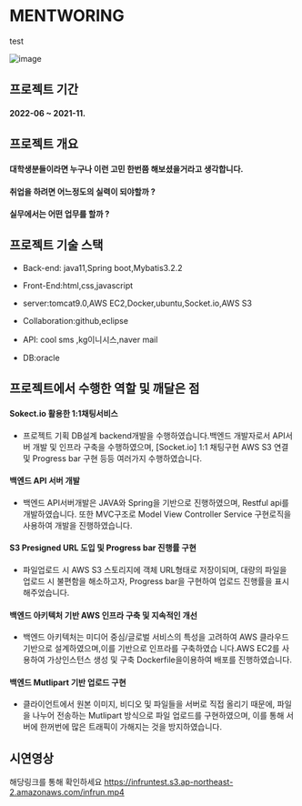 # MENTWORING 
test

![image](https://user-images.githubusercontent.com/79193811/193780638-73ffea50-a24d-47a6-9b6b-ad1f08d38c35.png)

## 프로젝트 기간

#### 2022-06 ~ 2021-11.

## 프로젝트 개요

#### 대학생분들이라면 누구나 이런 고민 한번쯤 해보셨을거라고 생각합니다.
#### 취업을 하려면 어느정도의 실력이 되야할까 ?
#### 실무에서는 어떤 업무를 할까 ?






## 프로젝트 기술 스택
* Back-end: java11,Spring boot,Mybatis3.2.2

*  Front-End:html,css,javascript

*  server:tomcat9.0,AWS EC2,Docker,ubuntu,Socket.io,AWS S3

*  Collaboration:github,eclipse

*  API: cool sms ,kg이니시스,naver mail

*  DB:oracle

## 프로젝트에서 수행한 역할 및 깨달은 점

#### Sokect.io 활용한 1:1채팅서비스

* 프로젝트 기획 DB설계  backend개발을 수행하였습니다.백엔드 개발자로서 API서버 개발 및 인프라 구축을 수행하였으며, [Socket.io] 1:1   채팅구현 AWS S3 연결 및 Progress bar 구현 등등 여러가지 수행하였습니다.

#### 백엔드 API 서버 개발

* 백엔드 API서버개발은 JAVA와 Spring을 기반으로 진행하였으며, Restful api를 개발하였습니다. 또한 MVC구조로 Model View Controller   Service 구현로직을 사용하여 개발을 진행하였습니다.

#### S3 Presigned URL 도입 및 Progress bar 진행률 구현

*  파일업로드 시 AWS S3 스토리지에 객체 URL형태로 저장이되며, 대량의 파일을 업로드 시 불편함을 해소하고자, Progress bar을 구현하여    업로드 진행률을 표시해주었습니다.

#### 백엔드 아키텍처 기반 AWS 인프라 구축 및 지속적인 개선

* 백엔드 아키텍처는 미디어 중심/글로벌 서비스의 특성을 고려하여 AWS 클라우드 기반으로 설계하였으며,이를 기반으로 인프라를 구축하였습   니다.AWS EC2를 사용하여 가상인스턴스 생성 및 구축 Dockerfile을이용하여 배포를 진행하였습니다.

#### 백엔드 Mutlipart 기반 업로드 구현

* 클라이언트에서 원본 이미지, 비디오 및 파일들을 서버로 직접 올리기 때문에, 파일을 나누어 전송하는 Mutlipart 방식으로 파일 업로드를   구현하였으며, 이를 통해 서버에 한꺼번에 많은 트래픽이 가해지는 것을 방지하였습니다.



## 시연영상

해당링크를 통해 확인하세요
https://infruntest.s3.ap-northeast-2.amazonaws.com/infrun.mp4
